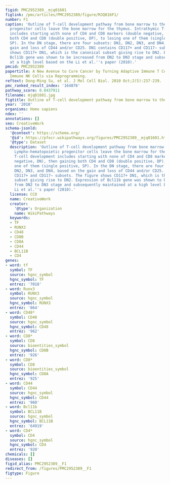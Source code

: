 ```yaml
---
figid: PMC2952389__mjq01601
figlink: /pmc/articles/PMC2952389/figure/MJQ016F1/
number: F1
caption: 'Outline of T-cell development pathway from bone marrow to the thymus. Lympho-hematopoietic
  progenitor cells leave the bone marrow for the thymus. Intrathymic T-cell development
  includes starting with none of CD4 and CD8 markers (double negative, DN), then gaining
  both CD4 and CD8 (double positive, DP), to losing one of them (single positive,
  SP). In the DN stage, there are four subsets: DN1, DN2, DN3, and DN4, based on the
  gain and loss of CD44 and/or CD25. DN1 contains CD117+ and CD117− subsets. The figure
  shows CD117+ DN1, which is the canonical subset giving rise to DN2. Expression of
  Bcl11b gene was shown to be increased from DN2 to DN3 stage and subsequently maintained
  at a high level based on the Li et al.''s paper (2010).'
pmcid: PMC2952389
papertitle: A New Avenue to Cure Cancer by Turning Adaptive Immune T Cells to Innate
  Immune NK Cells via Reprogramming.
reftext: Dong-Ming Su, et al. J Mol Cell Biol. 2010 Oct;2(5):237-239.
pmc_ranked_result_index: '164876'
pathway_score: 0.8437911
filename: mjq01601.jpg
figtitle: Outline of T-cell development pathway from bone marrow to the thymus
year: '2010'
organisms: Homo sapiens
ndex: ''
annotations: []
seo: CreativeWork
schema-jsonld:
  '@context': https://schema.org/
  '@id': https://pfocr.wikipathways.org/figures/PMC2952389__mjq01601.html
  '@type': Dataset
  description: 'Outline of T-cell development pathway from bone marrow to the thymus.
    Lympho-hematopoietic progenitor cells leave the bone marrow for the thymus. Intrathymic
    T-cell development includes starting with none of CD4 and CD8 markers (double
    negative, DN), then gaining both CD4 and CD8 (double positive, DP), to losing
    one of them (single positive, SP). In the DN stage, there are four subsets: DN1,
    DN2, DN3, and DN4, based on the gain and loss of CD44 and/or CD25. DN1 contains
    CD117+ and CD117− subsets. The figure shows CD117+ DN1, which is the canonical
    subset giving rise to DN2. Expression of Bcl11b gene was shown to be increased
    from DN2 to DN3 stage and subsequently maintained at a high level based on the
    Li et al.''s paper (2010).'
  license: CC0
  name: CreativeWork
  creator:
    '@type': Organization
    name: WikiPathways
  keywords:
  - TF
  - RUNX3
  - CD48
  - CD8B
  - CD8A
  - CD44
  - BCL11B
  - CD4
genes:
- word: tf
  symbol: TF
  source: hgnc_symbol
  hgnc_symbol: TF
  entrez: '7018'
- word: Runx3
  symbol: RUNX3
  source: hgnc_symbol
  hgnc_symbol: RUNX3
  entrez: '864'
- word: CD48*
  symbol: CD48
  source: hgnc_symbol
  hgnc_symbol: CD48
  entrez: '962'
- word: CD8*
  symbol: CD8
  source: bioentities_symbol
  hgnc_symbol: CD8B
  entrez: '926'
- word: CD8*
  symbol: CD8
  source: bioentities_symbol
  hgnc_symbol: CD8A
  entrez: '925'
- word: CD44
  symbol: CD44
  source: hgnc_symbol
  hgnc_symbol: CD44
  entrez: '960'
- word: Bcl11b
  symbol: BCL11B
  source: hgnc_symbol
  hgnc_symbol: BCL11B
  entrez: '64919'
- word: CD4*
  symbol: CD4
  source: hgnc_symbol
  hgnc_symbol: CD4
  entrez: '920'
chemicals: []
diseases: []
figid_alias: PMC2952389__F1
redirect_from: /figures/PMC2952389__F1
figtype: Figure
---
```

